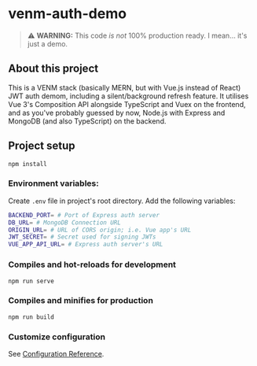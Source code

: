 # venm-auth-demo

> ⚠️ **WARNING:** This code _is not_ 100% production ready. I mean... it's just a demo.

## About this project

This is a VENM stack (basically MERN, but with Vue.js instead of React) JWT auth demom, including a silent/background refresh feature. It utilises Vue 3's Composition API alongside TypeScript and Vuex on the frontend, and as you've probably guessed by now, Node.js with Express and MongoDB (and also TypeScript) on the backend.

## Project setup

```
npm install
```

### Environment variables:

Create `.env` file in project's root directory. Add the following variables:

```sh
BACKEND_PORT= # Port of Express auth server
DB_URL= # MongoDB Connection URL
ORIGIN_URL= # URL of CORS origin; i.e. Vue app's URL
JWT_SECRET= # Secret used for signing JWTs
VUE_APP_API_URL= # Express auth server's URL
```

### Compiles and hot-reloads for development

```
npm run serve
```

### Compiles and minifies for production

```
npm run build
```

### Customize configuration

See [Configuration Reference](https://cli.vuejs.org/config/).
